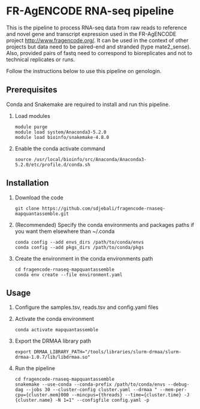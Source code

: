 # FR-AgENCODE RNA-seq pipeline
This is the pipeline to process RNA-seq data from raw reads to reference and novel gene and transcript expression used in the FR-AgENCODE project http://www.fragencode.org/.
It can be used in the context of other projects but data need to be paired-end and stranded (type mate2_sense).
Also, provided pairs of fastq need to correspond to bioreplicates and not to technical replicates or runs.

Follow the instructions below to use this pipeline on genologin.

## Prerequisites

Conda and Snakemake are required to install and run this pipeline.

1. Load modules
    ```
    module purge
    module load system/Anaconda3-5.2.0
    module load bioinfo/snakemake-4.8.0
    ```

2. Enable the conda activate command
    ```
    source /usr/local/bioinfo/src/Anaconda/Anaconda3-5.2.0/etc/profile.d/conda.sh
    ```

## Installation

1. Download the code
    ```
    git clone https://github.com/sdjebali/fragencode-rnaseq-mapquantassemble.git
    ```

2. (Recommended) Specify the conda environments and packages paths if you want them elsewhere than ~/.conda
    ```
    conda config --add envs_dirs /path/to/conda/envs
    conda config --add pkgs_dirs /path/to/conda/pkgs
    ```

3. Create the environment in the conda environments path
    ```
    cd fragencode-rnaseq-mapquantassemble
    conda env create --file environment.yaml
    ```

## Usage

1. Configure the samples.tsv, reads.tsv and config.yaml files

2. Activate the conda environment
    ```
    conda activate mapquantassemble
    ```

3. Export the DRMAA library path
   ```
   export DRMAA_LIBRARY_PATH="/tools/libraries/slurm-drmaa/slurm-drmaa-1.0.7/lib/libdrmaa.so"
   ```

4. Run the pipeline
   ```
   cd fragencode-rnaseq-mapquantassemble
   snakemake --use-conda --conda-prefix /path/to/conda/envs --debug-dag --jobs 30 --cluster-config cluster.yaml --drmaa " --mem-per-cpu={cluster.mem}000 --mincpus={threads} --time={cluster.time} -J {cluster.name} -N 1=1" --configfile config.yaml -p
   ```
